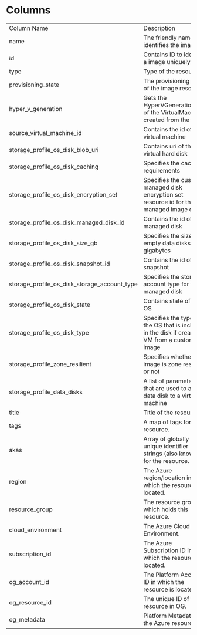 # Columns  

<table>
	<tr><td>Column Name</td><td>Description</td></tr>
	<tr><td>name</td><td>The friendly name that identifies the image</td></tr>
	<tr><td>id</td><td>Contains ID to identify a image uniquely</td></tr>
	<tr><td>type</td><td>Type of the resource</td></tr>
	<tr><td>provisioning_state</td><td>The provisioning state of the image resource</td></tr>
	<tr><td>hyper_v_generation</td><td>Gets the HyperVGenerationType of the VirtualMachine created from the image</td></tr>
	<tr><td>source_virtual_machine_id</td><td>Contains the id of the virtual machine</td></tr>
	<tr><td>storage_profile_os_disk_blob_uri</td><td>Contains uri of the virtual hard disk</td></tr>
	<tr><td>storage_profile_os_disk_caching</td><td>Specifies the caching requirements</td></tr>
	<tr><td>storage_profile_os_disk_encryption_set</td><td>Specifies the customer managed disk encryption set resource id for the managed image disk</td></tr>
	<tr><td>storage_profile_os_disk_managed_disk_id</td><td>Contains the id of the managed disk</td></tr>
	<tr><td>storage_profile_os_disk_size_gb</td><td>Specifies the size of empty data disks in gigabytes</td></tr>
	<tr><td>storage_profile_os_disk_snapshot_id</td><td>Contains the id of the snapshot</td></tr>
	<tr><td>storage_profile_os_disk_storage_account_type</td><td>Specifies the storage account type for the managed disk</td></tr>
	<tr><td>storage_profile_os_disk_state</td><td>Contains state of the OS</td></tr>
	<tr><td>storage_profile_os_disk_type</td><td>Specifies the type of the OS that is included in the disk if creating a VM from a custom image</td></tr>
	<tr><td>storage_profile_zone_resilient</td><td>Specifies whether an image is zone resilient or not</td></tr>
	<tr><td>storage_profile_data_disks</td><td>A list of parameters that are used to add a data disk to a virtual machine</td></tr>
	<tr><td>title</td><td>Title of the resource.</td></tr>
	<tr><td>tags</td><td>A map of tags for the resource.</td></tr>
	<tr><td>akas</td><td>Array of globally unique identifier strings (also known as) for the resource.</td></tr>
	<tr><td>region</td><td>The Azure region/location in which the resource is located.</td></tr>
	<tr><td>resource_group</td><td>The resource group which holds this resource.</td></tr>
	<tr><td>cloud_environment</td><td>The Azure Cloud Environment.</td></tr>
	<tr><td>subscription_id</td><td>The Azure Subscription ID in which the resource is located.</td></tr>
	<tr><td>og_account_id</td><td>The Platform Account ID in which the resource is located.</td></tr>
	<tr><td>og_resource_id</td><td>The unique ID of the resource in OG.</td></tr>
	<tr><td>og_metadata</td><td>Platform Metadata of the Azure resource.</td></tr>
</table>